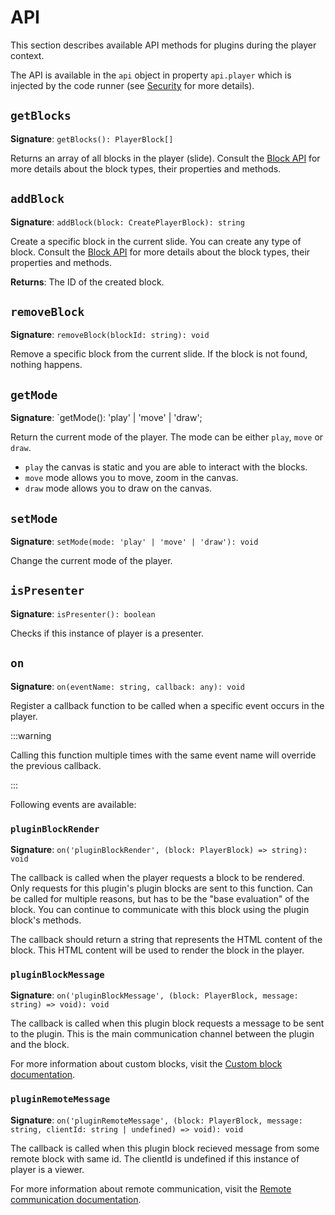 # API

This section describes available API methods for plugins during the player context.

The API is available in the `api` object in property `api.player` which is injected by the code runner (see [Security](./security) for more details).

## `getBlocks`

**Signature**: `getBlocks(): PlayerBlock[]`

Returns an array of all blocks in the player (slide).
Consult the [Block API](../block) for more details about the block types, their properties and methods.

## `addBlock`

**Signature**: `addBlock(block: CreatePlayerBlock): string`

Create a specific block in the current slide.
You can create any type of block. 
Consult the [Block API](../block) for more details about the block types, their properties and methods.

**Returns**: The ID of the created block.

## `removeBlock`

**Signature**: `removeBlock(blockId: string): void`

Remove a specific block from the current slide.
If the block is not found, nothing happens.

## `getMode`

**Signature**: `getMode(): 'play' | 'move' | 'draw';

Return the current mode of the player.
The mode can be either `play`, `move` or `draw`.
- `play` the canvas is static and you are able to interact with the blocks.
- `move` mode allows you to move, zoom in the canvas.
- `draw` mode allows you to draw on the canvas.

## `setMode`

**Signature**: `setMode(mode: 'play' | 'move' | 'draw'): void`

Change the current mode of the player.

## `isPresenter`

**Signature**: `isPresenter(): boolean`

Checks if this instance of player is a presenter.

## `on`

**Signature**: `on(eventName: string, callback: any): void`

Register a callback function to be called when a specific event occurs in the player.

:::warning

Calling this function multiple times with the same event name will override the previous callback.

:::

Following events are available:

### `pluginBlockRender`

**Signature**: `on('pluginBlockRender', (block: PlayerBlock) => string): void`

The callback is called when the player requests a block to be rendered.
Only requests for this plugin's plugin blocks are sent to this function. 
Can be called for multiple reasons, but has to be the "base evaluation" of the block.
You can continue to communicate with this block using the plugin block's methods.

The callback should return a string that represents the HTML content of the block.
This HTML content will be used to render the block in the player.

### `pluginBlockMessage`

**Signature**: `on('pluginBlockMessage', (block: PlayerBlock, message: string) => void): void`

The callback is called when this plugin block requests a message to be sent to the plugin.
This is the main communication channel between the plugin and the block.

For more information about custom blocks, visit the [Custom block documentation](../custom-blocks).


### `pluginRemoteMessage`

**Signature**: `on('pluginRemoteMessage', (block: PlayerBlock, message: string, clientId: string | undefined) => void): void`

The callback is called when this plugin block recieved message from some remote block with same id.
The clientId is undefined if this instance of player is a viewer.

For more information about remote communication, visit the [Remote communication documentation](../remote).